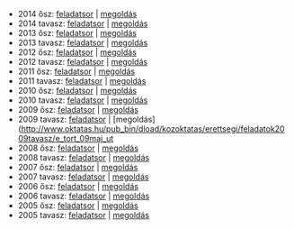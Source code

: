  - 2014 ősz: [feladatsor](http://dload.oktatas.educatio.hu/erettsegi/feladatok_2014osz_emelt/e_tort_14okt_fl.pdf) | [megoldás](http://dload.oktatas.educatio.hu/erettsegi/feladatok_2014osz_emelt/e_tort_14okt_ut.pdf)
 - 2014 tavasz: [feladatsor](http://dload.oktatas.educatio.hu/erettsegi/feladatok_2014tavasz_emelt/e_tort_14maj_fl.pdf) | [megoldás](http://dload.oktatas.educatio.hu/erettsegi/feladatok_2014tavasz_emelt/e_tort_14maj_ut.pdf)
 - 2013 ősz: [feladatsor](http://dload.oktatas.educatio.hu/erettsegi/feladatok_2013osz_emelt/e_tort_13okt_fl.pdf) | [megoldás](http://dload.oktatas.educatio.hu/erettsegi/feladatok_2013osz_emelt/e_tort_13okt_ut.pdf)
 - 2013 tavasz: [feladatsor](http://dload.oktatas.educatio.hu/erettsegi/feladatok_2013tavasz_emelt/e_tort_13maj_fl.pdf) | [megoldás](http://dload.oktatas.educatio.hu/erettsegi/feladatok_2013tavasz_emelt/e_tort_13maj_ut.pdf)
  - 2012 ősz: [feladatsor](http://dload.oktatas.educatio.hu/erettsegi/feladatok_emelt_2012osz/e_tort_12okt_fl.pdf) | [megoldás](http://dload.oktatas.educatio.hu/erettsegi/feladatok_emelt_2012osz/e_tort_12okt_ut.pdf)
  - 2012 tavasz: [feladatsor](http://www.oktatas.hu/pub_bin/dload/kozoktatas/erettsegi/feladatok2012tavasz/emelt/e_tort_12maj_fl.pdf) | [megoldás](http://www.oktatas.hu/pub_bin/dload/kozoktatas/erettsegi/feladatok2012tavasz/emelt/e_tort_12maj_ut.pdf)
  - 2011 ősz: [feladatsor](http://dload.oktatas.educatio.hu/erettsegi/feladatok2011osz/emelt/e_tort_11okt_fl.pdf) | [megoldás](http://dload.oktatas.educatio.hu/erettsegi/feladatok2011osz/emelt/e_tort_11okt_ut.pdf)
  - 2011 tavasz: [feladatsor](http://www.oktatas.hu/pub_bin/dload/kozoktatas/erettsegi/feladatok2011tavasz/e_tort_11maj_fl.pdf) | [megoldás](http://www.oktatas.hu/pub_bin/dload/kozoktatas/erettsegi/feladatok2011tavasz/e_tort_11maj_ut.pdf)
  - 2010 ősz: [feladatsor](http://www.oktatas.hu/pub_bin/dload/kozoktatas/erettsegi/feladatok2010osz/e_tort_10okt_fl.pdf) | [megoldás](http://www.oktatas.hu/pub_bin/dload/kozoktatas/erettsegi/feladatok2010osz/e_tort_10okt_ut.pdf)
  - 2010 tavasz: [feladatsor](http://www.oktatas.hu/pub_bin/dload/kozoktatas/erettsegi/feladatok2010tavasz/e_tort_10maj_fl.pdf) | [megoldás](http://www.oktatas.hu/pub_bin/dload/kozoktatas/erettsegi/feladatok2010tavasz/e_tort_10maj_ut.pdf)
  - 2009 ősz: [feladatsor](http://www.oktatas.hu/pub_bin/dload/kozoktatas/erettsegi/feladatok2009osz/e_tort_09okt_fl.pdf) | [megoldás](http://www.oktatas.hu/pub_bin/dload/kozoktatas/erettsegi/feladatok2009osz/e_tort_09okt_ut.pdf)
  - 2009 tavasz: [feladatsor](http://www.oktatas.hu/pub_bin/dload/kozoktatas/erettsegi/feladatok2009tavasz/e_tort_09maj_fl.pdf) | [megoldás](http://www.oktatas.hu/pub_bin/dload/kozoktatas/erettsegi/feladatok2009tavasz/e_tort_09maj_ut
  - 2008 ősz: [feladatsor](http://www.oktatas.hu/pub_bin/dload/kozoktatas/erettsegi/feladatok2008osz/e_tort_08okt_fl.pdf) | [megoldás](http://www.oktatas.hu/pub_bin/dload/kozoktatas/erettsegi/feladatok2008osz/e_tort_08okt_ut.pdf)
  - 2008 tavasz: [feladatsor](http://www.oktatas.hu/pub_bin/dload/kozoktatas/erettsegi/feladatok2008tavasz/e_tort_08maj_fl.pdf) | [megoldás](http://www.oktatas.hu/pub_bin/dload/kozoktatas/erettsegi/feladatok2008tavasz/e_tort_08maj_ut.pdf)
  - 2007 ősz: [feladatsor](http://www.oktatas.hu/pub_bin/dload/kozoktatas/erettsegi/feladatok2007osz/e_tort_07okt_fl.pdf) | [megoldás](http://www.oktatas.hu/pub_bin/dload/kozoktatas/erettsegi/feladatok2007osz/e_tort_07okt_ut.pdf)
  - 2007 tavasz: [feladatsor](http://www.oktatas.hu/pub_bin/dload/kozoktatas/erettsegi/feladatok2007tavasz/e_tort_07maj_fl.pdf) | [megoldás](http://www.oktatas.hu/pub_bin/dload/kozoktatas/erettsegi/feladatok2007tavasz/e_tort_07maj_ut.pdf)
  - 2006 ősz: [feladatsor](http://dload.oktatas.educatio.hu/erettsegi/feladatok2006osz/emelt/e_tort_06okt_fl.pdf) | [megoldás](http://dload.oktatas.educatio.hu/erettsegi/feladatok2006osz/emelt/e_tort_06okt_ut.pdf)
  - 2006 tavasz: [feladatsor](http://dload.oktatas.educatio.hu/erettsegi/feladatok2006tavasz/emelt/e_tort_06maj_fl.pdf) | [megoldás](http://dload.oktatas.educatio.hu/erettsegi/feladatok2006tavasz/emelt/e_tort_06maj_ut.pdf)
  - 2005 ősz: [feladatsor](http://dload.oktatas.educatio.hu/erettsegi/feladatok2005osz/emelt/e_tort_05okt_fl.pdf) | [megoldás](http://dload.oktatas.educatio.hu/erettsegi/feladatok2005osz/emelt/e_tort_05okt_ut.pdf)
  - 2005 tavasz: [feladatsor](http://dload.oktatas.educatio.hu/erettsegi/feladatok2005tavasz/emelt/e_tort_fl.pdf) | [megoldás](http://dload.oktatas.educatio.hu/erettsegi/feladatok2005tavasz/emelt/e_tort_ut.pdf)
  